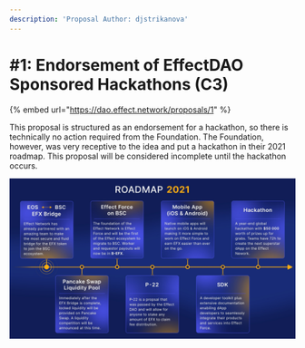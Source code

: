 ```yaml
---
description: 'Proposal Author: djstrikanova'
---
```


# \#1: Endorsement of EffectDAO Sponsored Hackathons \(C3\)

{% embed url="https://dao.effect.network/proposals/1" %}

This proposal is structured as an endorsement for a hackathon, so there is technically no action required from the Foundation. The Foundation, however, was very receptive to the idea and put a hackathon in their 2021 roadmap. This proposal will be considered incomplete until the hackathon occurs. 

![](../.gitbook/assets/roadmap.jpg)

